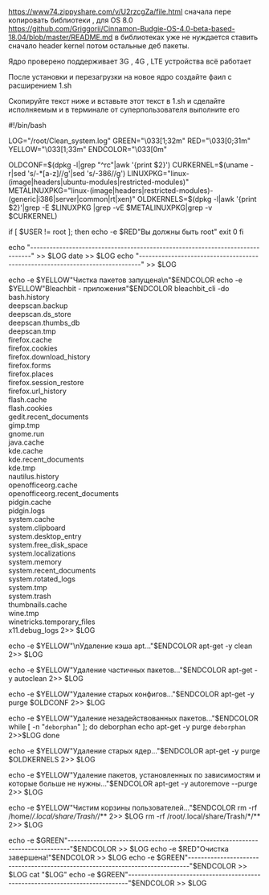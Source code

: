 https://www74.zippyshare.com/v/U2rzcgZa/file.html сначала пере копировать библиотеки , для OS 8.0 https://github.com/Griggorii/Cinnamon-Budgie-OS-4.0-beta-based-18.04/blob/master/README.md в библиотеках уже не нуждается ставить сначало header kernel потом остальные деб пакеты.

Ядро проверено поддерживает 3G , 4G , LTE устройства всё работает

После установки и перезагрузки на новое ядро создайте фаил с расширением 1.sh

Скопируйте текст ниже и вставьте этот текст в 1.sh и сделайте исполняемым и в терминале от суперпользователя выполните его


#!/bin/bash
 
LOG="/root/Clean_system.log"
GREEN="\033[1;32m"
RED="\033[0;31m"
YELLOW="\033[1;33m"
ENDCOLOR="\033[0m"
 
OLDCONF=$(dpkg -l|grep "^rc"|awk '{print $2}')
CURKERNEL=$(uname -r|sed 's/-*[a-z]//g'|sed 's/-386//g')
LINUXPKG="linux-(image|headers|ubuntu-modules|restricted-modules)"
METALINUXPKG="linux-(image|headers|restricted-modules)-(generic|i386|server|common|rt|xen)"
OLDKERNELS=$(dpkg -l|awk '{print $2}'|grep -E $LINUXPKG |grep -vE $METALINUXPKG|grep -v $CURKERNEL)
 
if [ $USER != root ]; then
  echo -e $RED"Вы должны быть root"
  exit 0
fi
 
echo "------------------------------------------------------------------------------" >> $LOG
date  >> $LOG
echo "------------------------------------------------------------------------------" >> $LOG
 
echo -e $YELLOW"Чистка пакетов запущена\n"$ENDCOLOR
echo -e $YELLOW"Bleachbit - приложения"$ENDCOLOR
bleachbit_cli -do  bash.history \
                   deepscan.backup \
                   deepscan.ds_store \
                   deepscan.thumbs_db \
                   deepscan.tmp \
                   firefox.cache \
                   firefox.cookies \
                   firefox.download_history \
                   firefox.forms \
                   firefox.places \
                   firefox.session_restore \
                   firefox.url_history \
                   flash.cache \
                   flash.cookies \
                   gedit.recent_documents \
                   gimp.tmp \
                   gnome.run \
                   java.cache \
                   kde.cache \
                   kde.recent_documents \
                   kde.tmp \
                   nautilus.history \
                   openofficeorg.cache \
                   openofficeorg.recent_documents \
                   pidgin.cache \
                   pidgin.logs \
                   system.cache \
                   system.clipboard \
                   system.desktop_entry \
                   system.free_disk_space \
                   system.localizations \
                   system.memory \
                   system.recent_documents \
                   system.rotated_logs \
                   system.tmp \
                   system.trash \
                   thumbnails.cache \
                   wine.tmp \
                   winetricks.temporary_files \
                   x11.debug_logs 2>> $LOG
 
echo -e $YELLOW"\nУдаление кэша apt..."$ENDCOLOR
apt-get -y clean 2>> $LOG
 
echo -e $YELLOW"Удаление частичных пакетов..."$ENDCOLOR
apt-get -y autoclean 2>> $LOG
 
echo -e $YELLOW"Удаление старых конфигов..."$ENDCOLOR
apt-get -y purge $OLDCONF 2>> $LOG
 
echo -e $YELLOW"Удаление незадействованных пакетов..."$ENDCOLOR
while [ -n "`deborphan`" ]; do
    deborphan
    echo
    apt-get -y purge `deborphan` 2>>$LOG
done
 
echo -e $YELLOW"Удаление старых ядер..."$ENDCOLOR
apt-get -y purge $OLDKERNELS 2>> $LOG
 
echo -e $YELLOW"Удаление пакетов, установленных по зависимостям и которые больше не нужны..."$ENDCOLOR
apt-get -y autoremove --purge 2>> $LOG
 
echo -e $YELLOW"Чистим корзины пользователей..."$ENDCOLOR
rm -rf /home/*/.local/share/Trash/*/** 2>> $LOG
rm -rf /root/.local/share/Trash/*/** 2>> $LOG
 
echo -e $GREEN"------------------------------------------------------------------------------"$ENDCOLOR >> $LOG
echo -e $RED"Очистка завершена!"$ENDCOLOR >> $LOG
echo -e $GREEN"------------------------------------------------------------------------------"$ENDCOLOR >> $LOG
cat "$LOG"
echo -e $GREEN"------------------------------------------------------------------------------"$ENDCOLOR >> $LOG



